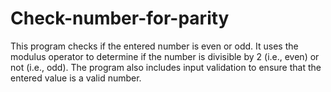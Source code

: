 # Check-number-for-parity
This program checks if the entered number is even or odd. It uses the modulus operator to determine if the number is divisible by 2 (i.e., even) or not (i.e., odd). The program also includes input validation to ensure that the entered value is a valid number.
